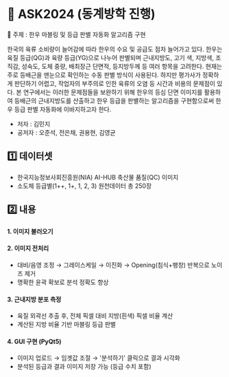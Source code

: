 # 🥇 ASK2024 (동계방학 진행)
🥩 주제 : 한우 마블링 및 등급 판별 자동화 알고리즘 구현

한국의 육류 소비량이 늘어감에 따라 한우의 수요 및 공급도 점차 늘어가고 있다. 한우는 육질 등급(QG)과 육량 등급(YG)으로 나누어 판별되며 근내지방도, 고기 색, 지방색, 조직감, 성숙도, 도체 중량, 배최장근 단면적, 등지방두께 등 여러 항목을 고려한다. 현재는 주로 등배근을 맨눈으로 확인하는 수동 판별 방식이 사용된다. 하지만 평가사가 정확하게 판단하기 어렵고, 작업자의 부주의로 인한 육류의 오염 등 시간과 비용의 문제점이 있다. 본 연구에서는 이러한 문제점들을 보완하기 위해 한우의 등심 단면 이미지를 활용하여 등배근의 근내지방도를 산출하고 한우 등급을 판별하는 알고리즘을 구현함으로써 한우 등급 판별 자동화에 이바지하고자 한다.

- 저자 : 김민지
- 공저자 : 오준석, 전은채, 권용현, 김영균

## 1️⃣ 데이터셋
- 한국지능정보사회진흥원(NIA) AI-HUB 축산물 품질(QC) 이미지
- 소도체 등급별(1++, 1+, 1, 2, 3) 원천데이터 총 250장

## 2️⃣ 내용
#### 1. 이미지 불러오기
#### 2. 이미지 전처리
- 대비/음영 조정 → 그레이스케일 → 이진화 → Opening(침식+팽창) 반복으로 노이즈 제거
- 명확한 윤곽 확보로 분석 정확도 향상
#### 3. 근내지방 분포 측정
- 육질 외곽선 추출 후, 전체 픽셀 대비 지방(흰색) 픽셀 비율 계산
- 계산된 지방 비율 기반 마블링 등급 판별
#### 4. GUI 구현 (PyQt5)
- 이미지 업로드 → 임곗값 조절 → '분석하기' 클릭으로 결과 시각화
- 분석된 등급과 결과 이미지 저장 가능 (등급 수치 포함)
